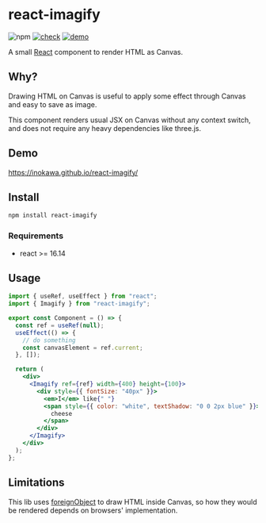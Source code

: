 # react-imagify

![npm](https://img.shields.io/npm/v/react-imagify) [![check](https://github.com/inokawa/react-imagify/actions/workflows/check.yml/badge.svg)](https://github.com/inokawa/react-imagify/actions/workflows/check.yml) [![demo](https://github.com/inokawa/react-imagify/actions/workflows/demo.yml/badge.svg)](https://github.com/inokawa/react-imagify/actions/workflows/demo.yml)

A small [React](https://github.com/facebook/react) component to render HTML as Canvas.

## Why?

Drawing HTML on Canvas is useful to apply some effect through Canvas and easy to save as image.

This component renders usual JSX on Canvas without any context switch, and does not require any heavy dependencies like three.js.

## Demo

https://inokawa.github.io/react-imagify/

## Install

```sh
npm install react-imagify
```

### Requirements

- react >= 16.14

## Usage

```jsx
import { useRef, useEffect } from "react";
import { Imagify } from "react-imagify";

export const Component = () => {
  const ref = useRef(null);
  useEffect(() => {
    // do something
    const canvasElement = ref.current;
  }, []);

  return (
    <div>
      <Imagify ref={ref} width={400} height={100}>
        <div style={{ fontSize: "40px" }}>
          <em>I</em> like{" "}
          <span style={{ color: "white", textShadow: "0 0 2px blue" }}>
            cheese
          </span>
        </div>
      </Imagify>
    </div>
  );
};
```

## Limitations

This lib uses [foreignObject](https://developer.mozilla.org/docs/Web/SVG/Element/foreignObject) to draw HTML inside Canvas, so how they would be rendered depends on browsers' implementation.

